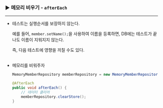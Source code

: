 ### ▶️ 메모리 비우기 - `afterEach`

---

- 테스트는 실행순서를 보장하지 않는다.
    
    예를 들어, `member.setName();`을 사용하여 이름을 등록하면, DB에는 테스트가 끝나도 이름이 지워지지 않는다.
    
    즉, 다음 테스트에 영향을 끼칠 수도 있다. <br/><br/>
    

- 메모리를 비워주자
    
    ```java
    MemoryMemberRepository memberRepository = new MemoryMemberRepository();
    
    @AfterEach
    public void afterEach() {
        // 데이터 클리어
        memberRepository.clearStore();
    }
    ```